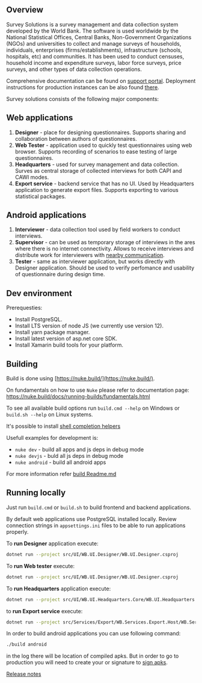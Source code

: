 ## Overview

Survey Solutions is a survey management and data collection system developed by the World Bank. The software is used worldwide by the National Statistical Offices, Central Banks, Non-Government Organizations (NGOs) and universities to collect and manage surveys of households, individuals, enterprises (firms/establishments), infrastructure (schools, hospitals, etc) and communities. It has been used to conduct censuses, household income and expenditure surveys, labor force surveys, price surveys, and other types of data collection operations.

Comprehensive documentation can be found on [support portal](https://support.mysurvey.solutions/). Deployment instructions for production instances can be also found [there](https://support.mysurvey.solutions/headquarters/config/server-setup/).

Survey solutions consists of the following major components:

## Web applications

1. **Designer** - place for designing questionnaires. Supports sharing and collaboration between authors of questionnaires.
1. **Web Tester** - application used to quickly test questionnaires using web browser. Supports recording of scenarios to ease testing of large questionnaires.
1. **Headquarters** - used for survey management and data collection. Surves as central storage of collected interviews for both CAPI and CAWI modes.
1. **Export service** - backend service that has no UI. Used by Headquarters application to generate export files. Supports exporting to various statistical packages.

## Android applications

1. **Interviewer** - data collection tool used by field workers to conduct interviews.
1. **Supervisor** - can be used as temporary storage of interviews in the ares where there is no internet connectivity. Allows to receive interviews and distribute work for interviewers with [nearby communication](https://developers.google.com/nearby).
1. **Tester** - same as interviewer application, but works directly with Designer application. Should be used to verify perfomance and usability of questionnaire during design time.

## Dev environment

Prerequesties:

- Install PostgreSQL.
- Install LTS version of node JS (we currently use version 12).
- Install yarn package manager.
- Install latest version of asp.net core SDK.
- Install Xamarin build tools for your platform.

## Building 

Build is done using [https://nuke.build/](https://nuke.build/).

On fundamentals on how to use `Nuke` please refer to documentation page: https://nuke.build/docs/running-builds/fundamentals.html

To see all available build options run `build.cmd --help` on Windows or `build.sh --help` on Linux systems. 

It's possible to install [shell completion helpers](https://nuke.build/docs/running-builds/global-tool.html#shell-snippets)

Usefull examples for development is:
- `nuke dev` - build all apps and js deps in debug mode
- `nuke devjs` - buld all js deps in debug mode
- `nuke android` - build all android apps

For more information refer [build Readme.md](/build/README.md)

## Running locally

Just run `build.cmd` or `build.sh` to build frontend and backend applications.

By default web applications use PostgreSQL installed locally. Review connection strings in `appsettings.ini` files to be able to run applications properly.

To **run Designer** application execute:

``` sh
dotnet run --project src/UI/WB.UI.Designer/WB.UI.Designer.csproj
````

To **run Web tester** execute:

``` sh
dotnet run --project src/UI/WB.UI.Designer/WB.UI.Designer.csproj
```

To **run Headquarters** application execute:

``` sh
dotnet run --project src/UI/WB.UI.Headquarters.Core/WB.UI.Headquarters.csproj
```

to **run Export service** execute:

``` sh
dotnet run --project src/Services/Export/WB.Services.Export.Host/WB.Services.Export.Host.csproj
```

In order to build android applications you can use following command:

``` sh
./build android
```

in the log there will be location of compiled apks. But in order to go to production you will need to create your or signature to [sign apks](https://docs.microsoft.com/en-us/xamarin/android/deploy-test/signing/).

[Release notes](https://support.mysurvey.solutions/release-notes/)
